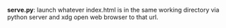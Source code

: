 **serve.py**: launch whatever index.html is in the same working directory via python server and xdg open web browser to that url.

